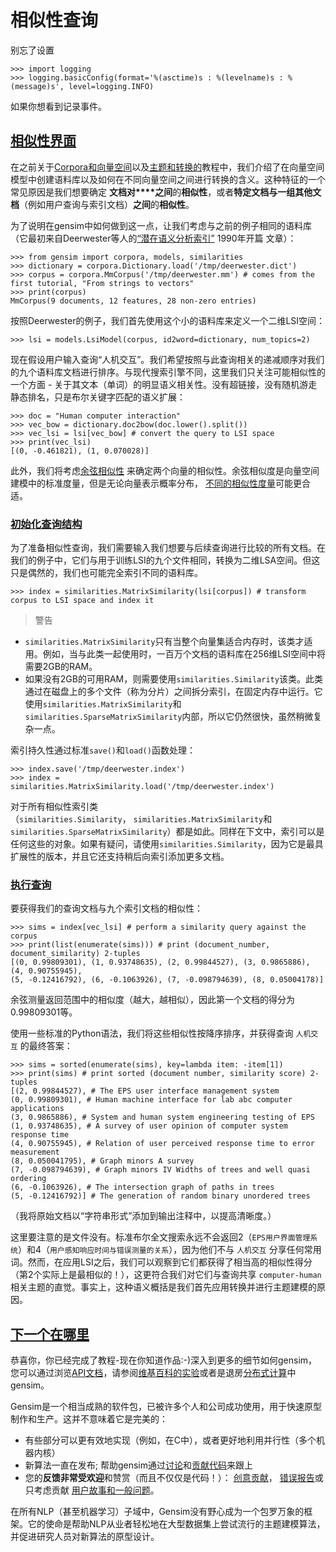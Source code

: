 # 相似性查询

别忘了设置

```
>>> import logging
>>> logging.basicConfig(format='%(asctime)s : %(levelname)s : %(message)s', level=logging.INFO)
```

如果你想看到记录事件。

## [相似性界面](https://radimrehurek.com/gensim/tut3.html#similarity-interface "永久链接到这个标题")

在之前关于[Corpora和向量空间](https://radimrehurek.com/gensim/tut1.html)以及[主题和转换的](https://radimrehurek.com/gensim/tut2.html)教程中，我们介绍了在向量空间模型中创建语料库以及如何在不同向量空间之间进行转换的含义。这种特征的一个常见原因是我们想要确定 **文档对****之间**的**相似性**，或者**特定文档与一组其他文档**（例如用户查询与索引文档）**之间**的**相似性**。

为了说明在gensim中如何做到这一点，让我们考虑与之前的例子相同的语料库（它最初来自Deerwester等人的[“潜在语义分析索引”](http://www.cs.bham.ac.uk/~pxt/IDA/lsa_ind.pdf) 1990年开篇 文章）：

```
>>> from gensim import corpora, models, similarities
>>> dictionary = corpora.Dictionary.load('/tmp/deerwester.dict')
>>> corpus = corpora.MmCorpus('/tmp/deerwester.mm') # comes from the first tutorial, "From strings to vectors"
>>> print(corpus)
MmCorpus(9 documents, 12 features, 28 non-zero entries)
```

按照Deerwester的例子，我们首先使用这个小的语料库来定义一个二维LSI空间：

```
>>> lsi = models.LsiModel(corpus, id2word=dictionary, num_topics=2)
```

现在假设用户输入查询“人机交互”。我们希望按照与此查询相关的递减顺序对我们的九个语料库文档进行排序。与现代搜索引擎不同，这里我们只关注可能相似性的一个方面 - 关于其文本（单词）的明显语义相关性。没有超链接，没有随机游走静态排名，只是布尔关键字匹配的语义扩展：

```
>>> doc = "Human computer interaction"
>>> vec_bow = dictionary.doc2bow(doc.lower().split())
>>> vec_lsi = lsi[vec_bow] # convert the query to LSI space
>>> print(vec_lsi)
[(0, -0.461821), (1, 0.070028)]
```

此外，我们将考虑[余弦相似性](https://en.wikipedia.org/wiki/Cosine_similarity) 来确定两个向量的相似性。余弦相似度是向量空间建模中的标准度量，但是无论向量表示概率分布， [不同的相似性度量](https://en.wikipedia.org/wiki/Kullback%E2%80%93Leibler_divergence#Symmetrised_divergence)可能更合适。

### [初始化查询结构](https://radimrehurek.com/gensim/tut3.html#initializing-query-structures "永久链接到这个标题")

为了准备相似性查询，我们需要输入我们想要与后续查询进行比较的所有文档。在我们的例子中，它们与用于训练LSI的九个文件相同，转换为二维LSA空间。但这只是偶然的，我们也可能完全索引不同的语料库。

```
>>> index = similarities.MatrixSimilarity(lsi[corpus]) # transform corpus to LSI space and index it
```

> 警告
* `similarities.MatrixSimilarity`只有当整个向量集适合内存时，该类才适用。例如，当与此类一起使用时，一百万个文档的语料库在256维LSI空间中将需要2GB的RAM。
* 如果没有2GB的可用RAM，则需要使用`similarities.Similarity`该类。此类通过在磁盘上的多个文件（称为分片）之间拆分索引，在固定内存中运行。它使用`similarities.MatrixSimilarity`和`similarities.SparseMatrixSimilarity`内部，所以它仍然很快，虽然稍微复杂一点。

索引持久性通过标准`save()`和`load()`函数处理：

```
>>> index.save('/tmp/deerwester.index')
>>> index = similarities.MatrixSimilarity.load('/tmp/deerwester.index')
```

对于所有相似性索引类（`similarities.Similarity`， `similarities.MatrixSimilarity`和`similarities.SparseMatrixSimilarity`）都是如此。同样在下文中，索引可以是任何这些的对象。如果有疑问，请使用`similarities.Similarity`，因为它是最具扩展性的版本，并且它还支持稍后向索引添加更多文档。

### [执行查询](https://radimrehurek.com/gensim/tut3.html#performing-queries "永久链接到这个标题")

要获得我们的查询文档与九个索引文档的相似性：

```
>>> sims = index[vec_lsi] # perform a similarity query against the corpus
>>> print(list(enumerate(sims))) # print (document_number, document_similarity) 2-tuples
[(0, 0.99809301), (1, 0.93748635), (2, 0.99844527), (3, 0.9865886), (4, 0.90755945),
(5, -0.12416792), (6, -0.1063926), (7, -0.098794639), (8, 0.05004178)]
```

余弦测量返回范围中的相似度（越大，越相似），因此第一个文档的得分为0.99809301等。

使用一些标准的Python语法，我们将这些相似性按降序排序，并获得查询 `人机交互` 的最终答案：

```
>>> sims = sorted(enumerate(sims), key=lambda item: -item[1])
>>> print(sims) # print sorted (document number, similarity score) 2-tuples
[(2, 0.99844527), # The EPS user interface management system
(0, 0.99809301), # Human machine interface for lab abc computer applications
(3, 0.9865886), # System and human system engineering testing of EPS
(1, 0.93748635), # A survey of user opinion of computer system response time
(4, 0.90755945), # Relation of user perceived response time to error measurement
(8, 0.050041795), # Graph minors A survey
(7, -0.098794639), # Graph minors IV Widths of trees and well quasi ordering
(6, -0.1063926), # The intersection graph of paths in trees
(5, -0.12416792)] # The generation of random binary unordered trees
```

（我将原始文档以“字符串形式”添加到输出注释中，以提高清晰度。）

这里要注意的是文件没有。标准布尔全文搜索永远不会返回2（`EPS用户界面管理系统`）和4（`用户感知响应时间与错误测量的关系`），因为他们不与 `人机交互` 分享任何常用词。然而，在应用LSI之后，我们可以观察到它们都获得了相当高的相似性得分（第2个实际上是最相似的！），这更符合我们对它们与查询共享 `computer-human` 相关主题的直觉。事实上，这种语义概括是我们首先应用转换并进行主题建模的原因。

## [下一个在哪里](https://radimrehurek.com/gensim/tut3.html#where-next "永久链接到这个标题")

恭喜你，你已经完成了教程-现在你知道作品:-)深入到更多的细节如何gensim，您可以通过浏览[API文档](https://radimrehurek.com/gensim/apiref.html)，请参阅[维基百科的实验](https://radimrehurek.com/gensim/wiki.html)或者是退房[分布式计算](https://radimrehurek.com/gensim/distributed.html)中gensim。

Gensim是一个相当成熟的软件包，已被许多个人和公司成功使用，用于快速原型制作和生产。这并不意味着它是完美的：

* 有些部分可以更有效地实现（例如，在C中），或者更好地利用并行性（多个机器内核）
* 新算法一直在发布; 帮助gensim通过[讨论](https://groups.google.com/group/gensim)和[贡献代码](https://github.com/piskvorky/gensim/wiki/Developer-page)来跟上[](https://github.com/piskvorky/gensim/wiki/Developer-page)
* 您的**反馈非常受欢迎**和赞赏（而且不仅仅是代码！）： [创意贡献](https://github.com/piskvorky/gensim/wiki/Ideas-&-Features-proposals)， [错误报告](https://github.com/piskvorky/gensim/issues)或只考虑贡献 [用户故事和一般问题](https://groups.google.com/group/gensim/topics)。

在所有NLP（甚至机器学习）子域中，Gensim没有野心成为一个包罗万象的框架。它的使命是帮助NLP从业者轻松地在大型数据集上尝试流行的主题建模算法，并促进研究人员对新算法的原型设计。
